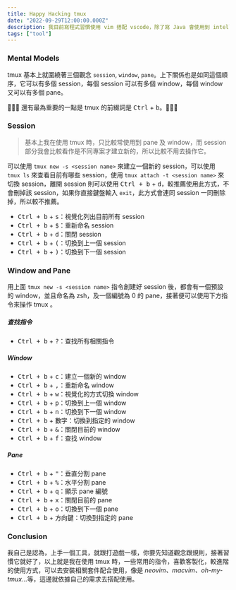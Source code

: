 ```yaml
---
title: Happy Hacking tmux
date: "2022-09-29T12:00:00.000Z"
description: 我目前寫程式習慣使用 vim 搭配 vscode，除了寫 Java 會使用到 intellij，坦白說這些都是很好用的工具，但是假如你今天僅僅是想在機器上，寫一些簡單的程式，並不需要額外其他的功能，那 tmux 搭配 vim 在 terminal 操作其實是滿常見的一種開發方式，又或著你今天是一個 AI 工程師，你需要駐存終端機上顯示的各項 training 資訊，但你又害怕手賤不小心關掉 terminal，tmux 有所謂 session 的功能相較於 iTerm2 之類的 terminal 能更勝任該角色...等，這篇文章就來介紹一下最基本 tmux。
tags: ["tool"]
---
```


### Mental Models

tmux 基本上就圍繞著三個觀念 `session`, `window`, `pane`。上下關係也是如同這個順序，它可以有多個 session，每個 session 可以有多個 window，每個 window 又可以有多個 pane。

🚀🚀🚀 還有最為重要的一點是 tmux 的前綴詞是 <kbd>Ctrl</kbd> + <kbd>b</kbd>。🚀🚀🚀

### Session

> 基本上我在使用 tmux 時，只比較常使用到 pane 及 window，而 session 部分我會比較看作是不同專案才建立新的，所以比較不用去操作它。

可以使用 `tmux new -s <session name>` 來建立一個新的 session，可以使用 `tmux ls` 來查看目前有哪些 session，使用 `tmux attach -t <session name>` 來切換 session，離開 session 則可以使用 <kbd>Ctrl + b</kbd> + <kbd>d</kbd>，較推薦使用此方式，不會刪掉該 session，如果你直接鍵盤輸入 `exit`，此方式會連同 session 一同刪除掉，所以較不推薦。

- <kbd>Ctrl + b</kbd> + <kbd>s</kbd>：視覺化列出目前所有 session
- <kbd>Ctrl + b</kbd> + <kbd>$</kbd>：重新命名 session
- <kbd>Ctrl + b</kbd> + <kbd>d</kbd>：關閉 session
- <kbd>Ctrl + b</kbd> + <kbd>(</kbd>：切換到上一個 session
- <kbd>Ctrl + b</kbd> + <kbd>)</kbd>：切換到下一個 session

### Window and Pane

用上面 `tmux new -s <session name>` 指令創建好 session 後，都會有一個預設的 window，並且命名為 zsh，及一個編號為 0 的 pane，接著便可以使用下方指令來操作 tmux 。

##### 查找指令

- <kbd>Ctrl + b</kbd> + <kbd>?</kbd>：查找所有相關指令

##### Window

- <kbd>Ctrl + b</kbd> + <kbd>c</kbd>：建立一個新的 window
- <kbd>Ctrl + b</kbd> + <kbd>,</kbd>：重新命名 window
- <kbd>Ctrl + b</kbd> + <kbd>w</kbd>：視覺化的方式切換 window
- <kbd>Ctrl + b</kbd> + <kbd>p</kbd>：切換到上一個 window
- <kbd>Ctrl + b</kbd> + <kbd>n</kbd>：切換到下一個 window
- <kbd>Ctrl + b</kbd> + <kbd>數字</kbd>：切換到指定的 window
- <kbd>Ctrl + b</kbd> + <kbd>&</kbd>：關閉目前的 window
- <kbd>Ctrl + b</kbd> + <kbd>f</kbd>：查找 window

##### Pane

- <kbd>Ctrl + b</kbd> + <kbd>"</kbd>：垂直分割 pane
- <kbd>Ctrl + b</kbd> + <kbd>%</kbd>：水平分割 pane
- <kbd>Ctrl + b</kbd> + <kbd>q</kbd>：顯示 pane 編號
- <kbd>Ctrl + b</kbd> + <kbd>x</kbd>：關閉目前的 pane
- <kbd>Ctrl + b</kbd> + <kbd>o</kbd>：切換到下一個 pane
- <kbd>Ctrl + b</kbd> + <kbd>方向鍵</kbd>：切換到指定的 pane

### Conclusion

我自己是認為，上手一個工具，就跟打遊戲一樣，你要先知道觀念跟規則，接著習慣它就好了，以上就是我在使用 tmux 時，一些常用的指令，喜歡客製化，較進階的使用方式，可以去安裝相關套件配合使用，像是 _neovim、macvim、oh-my-tmux_...等，這邊就依據自己的需求去搭配使用。
